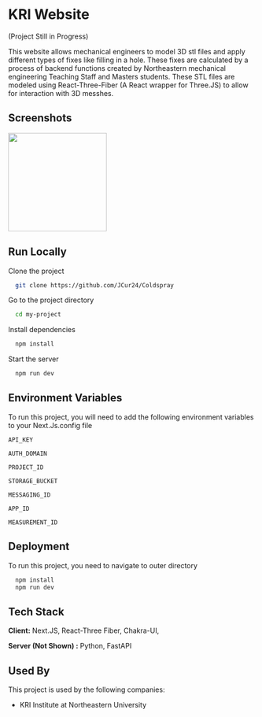 # KRI Website

(Project Still in Progress)

This website allows mechanical engineers to model 3D stl files and apply different
types of fixes like filling in a hole. These fixes are calculated by a process of backend
functions created by Northeastern mechanical engineering Teaching Staff and Masters students.
These STL files are modeled using React-Three-Fiber (A React wrapper for Three.JS) to allow for
interaction with 3D messhes.

## Screenshots

<img src="asset/toolbox_screenshot.png" width="200" height="200"/>

## Run Locally

Clone the project

```bash
  git clone https://github.com/JCur24/Coldspray
```

Go to the project directory

```bash
  cd my-project
```

Install dependencies

```bash
  npm install
```

Start the server

```bash
  npm run dev
```

## Environment Variables

To run this project, you will need to add the following environment variables to your Next.Js.config file

`API_KEY`

`AUTH_DOMAIN`

`PROJECT_ID`

`STORAGE_BUCKET`

`MESSAGING_ID`

`APP_ID`

`MEASUREMENT_ID`

## Deployment

To run this project, you need to navigate to outer directory

```bash
  npm install
  npm run dev
```

## Tech Stack

**Client:** Next.JS, React-Three Fiber, Chakra-UI,

**Server (Not Shown) :** Python, FastAPI

## Used By

This project is used by the following companies:

- KRI Institute at Northeastern University
